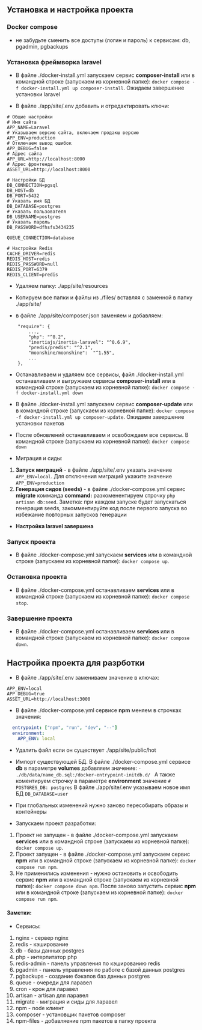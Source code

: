 ## Установка и настройка проекта

### Docker compose
* не забудьте сменить все доступы (логин и пароль) к 
сервисам: db, pgadmin, pgbackups

### Установка фреймворка laravel

* В файле ./docker-install.yml запускаем сервис **composer-install** или 
в командной строке (запускаем из корневной папке): 
``docker compose -f docker-install.yml up composer-install``.
Ожидаем завершение установки laravel

* В файле ./app/site/.env добавить и отредактировать ключи:
```dotenv
# Общие настройки
# Имя сайта
APP_NAME=Laravel
# Указываем версию сайта, включаем продакш версию
APP_ENV=production
# Отключаем вывод ошибок
APP_DEBUG=false
# Адрес сайта
APP_URL=http://localhost:8000
# Адрес фронтенда
ASSET_URL=http://localhost:8000

# Настройки БД
DB_CONNECTION=pgsql
DB_HOST=db
DB_PORT=5432
# Указать имя БД
DB_DATABASE=postgres
# Указать пользователя
DB_USERNAME=postgres
# Указать пароль
DB_PASSWORD=dfhsfs3434235

QUEUE_CONNECTION=database

# Настройки Redis
CACHE_DRIVER=redis
REDIS_HOST=redis
REDIS_PASSWORD=null
REDIS_PORT=6379
REDIS_CLIENT=predis
```

* Удаляем папку: ./app/site/resources

* Копируем все папки и файлы из ./files/ вставляя с заменной в папку ./app/site/

* в файле ./app/site/composer.json заменяем и добавляем:
```text
    "require": {
        ...,
        "php": "^8.2",
        "inertiajs/inertia-laravel": "^0.6.9",
        "predis/predis": "^2.1",
        "moonshine/moonshine":  "^1.55",
        ...
    },
```

* Останавливаем и удаляем все сервисы,
  файл ./docker-install.yml останавливаем и выгружаем сервисы **composer-install** или
  в командной строке (запускаем из корневной папке):
`` docker compose -f docker-install.yml down ``

* В файле ./docker-install.yml запускаем сервис **composer-update** или
в командной строке (запускаем из корневной папке):
``docker compose -f docker-install.yml up composer-update``. 
Ожидаем завершение установки пакетов

* После обновлений останавливаем и освобождаем все сервисы.
  В командной строке (запускаем из корневной папке):
``docker compose down``

* Миграция и сиды:
1. **Запуск миграций** - в файле ./app/site/.env
указать значение ``APP_ENV=local``. Для отключения миграций укажите
значение ``APP_ENV=production``
2. **Генерация сидов (seeds)** - в файле
./docker-compose.yml сервис **migrate** комманда **command:**
разкоменентируем строчку ``php artisan db:seed``.
Заметка: при каждом запуске будет запускаться генерация seeds,
закомментируйте код после первого запуска во избежание повторных запусков генерации
* **Настройка laravel завершена**

### Запуск проекта
* В файле ./docker-compose.yml запускаем **services** или
  в командной строке (запускаем из корневной папке):
  ``docker compose up``.

### Остановка проекта
* В файле ./docker-compose.yml останавливаем **services** или
  в командной строке (запускаем из корневной папке):
  ``docker compose stop``.

### Завершение проекта
* В файле ./docker-compose.yml останавливаем **services** или
  в командной строке (запускаем из корневной папке):
  ``docker compose down``.

## Настройка проекта для разрботки
* В файле ./app/site/.env замениваем значение в ключах:
```dotenv
APP_ENV=local
APP_DEBUG=true
ASSET_URL=http://localhost:3000
```
* В файле ./docker-compose.yml сервисе **npm** меняем в строчках значения:
```yaml
  entrypoint: ["npm", "run", "dev", "--"]
  environment:
    APP_ENV: local
```

* Удалить файл если он существует ./app/site/public/hot

* Импорт существующей БД. В файле ./docker-compose.yml сервисе **db**
в параметре **volumes** добавляем значение:
```- ./db/data/name_db.sql:/docker-entrypoint-initdb.d/ ```
А также коментируем строчку в параметре **environment** значение `` # POSTGRES_DB: postgres ``
В файле ./app/site/.env указываем новое имя БД `` DB_DATABASE=user ``

* При глобальных изменений нужно заново пересобирать образы и контейнеры

* Запускаем проект разработки:
1. Проект не запущен - в файле ./docker-compose.yml запускаем **services** или
   в командной строке (запускаем из корневной папке):
   ``docker compose up``.
2. Проект запущен - в файле ./docker-compose.yml запускаем сервис **npm** или
  в командной строке (запускаем из корневной папке):
  ``docker compose run npm``.
3. Не применились изменения - нужно остановить и освободить сервис **npm** или
   в командной строке (запускаем из корневной папке):
   ``docker compose down npm``. После заново запустить сервис **npm** или
   в командной строке (запускаем из корневной папке):
   ``docker compose run npm``. 

#### Заметки:
* Сервисы:
1. nginx - сервер nginx
2. redis - кэширование
3. db - базы данных postgres
4. php - интерпитатор php
5. redis-admin - панель управления по кэшированию redis
6. pgadmin - панель управления по работе с базой данных postgres
7. pgbackups - создание бэкапов баз данных postgres
8. queue - очереди для ларавел
9. cron - крон для ларавел
10. artisan - artisan для ларавел
11. migrate - миграция и сиды для ларавел
12. npm - node клиент
13. composer - установщик пакетов composer
14. npm-files - добавляение npm пакетов в папку проекта